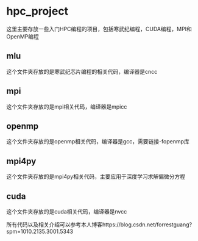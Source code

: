 # hpc_project
这里主要存放一些入门HPC编程的项目，包括寒武纪编程，CUDA编程，MPI和OpenMP编程

## mlu
这个文件夹存放的是寒武纪芯片编程的相关代码，编译器是cncc

## mpi
这个文件夹存放的是mpi相关代码，编译器是mpicc

## openmp
这个文件夹存放的是openmp相关代码，编译器是gcc，需要链接-fopenmp库

## mpi4py
这个文件夹存放的是mpi4py相关代码，主要应用于深度学习求解偏微分方程

## cuda
这个文件夹存放的是cuda相关代码，编译器是nvcc

所有代码以及相关介绍可以参考本人博客https://blog.csdn.net/forrestguang?spm=1010.2135.3001.5343